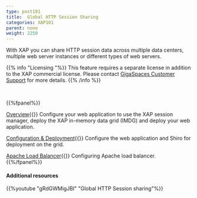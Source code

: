 ```yaml
---
type: post101
title:  Global HTTP Session Sharing
categories: XAP101
parent: none
weight: 2250
---
```




With XAP you can share HTTP session data across multiple data centers, multiple web server instances or different types of web servers.

{{% info "Licensing "%}}
This feature requires a separate license in addition to the XAP commercial license. Please contact [GigaSpaces Customer Support](http://www.gigaspaces.com/content/customer-support-services) for more details.
{{% /info %}}


<br>

{{%fpanel%}}

[Overview](./global-http-session-sharing.html){{<wbr>}}
Configure your web application to use the XAP session manager, deploy the XAP in-memory data grid (IMDG) and deploy your web application.

[Configuration & Deployment](./global-http-session-sharing-configuration.html){{<wbr>}}
Configure the web application and Shiro for deployment on the grid.

[Apache Load Balancer](./global-http-session-sharing-load-balancer.html){{<wbr>}}
Configuring Apache load balancer.
{{%/fpanel%}}





#### Additional resources

{{%youtube "gRdGWMigJBI"  "Global HTTP Session sharing"%}}
